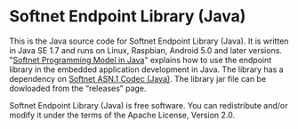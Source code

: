 # Softnet Endpoint Library (Java)

This is the Java source code for Softnet Endpoint Library (Java). It is written in Java SE 1.7 and runs on Linux, Raspbian, Android 5.0 and later versions. "[Softnet Programming Model in Java](https://github.com/Softnet-Free/softnet-java)" explains how to use the endpoint library in the embedded application development in Java. The library has a dependency on [Softnet ASN.1 Codec (Java)](https://github.com/softnet-free/asn1codec-java). The library jar file can be dowloaded from the “releases” page.  

Softnet Endpoint Library (Java) is free software. You can redistribute and/or modify it under the terms of the Apache License, Version 2.0.
